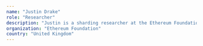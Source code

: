 ```yaml
---
name: "Justin Drake"
role: "Researcher"
description: "Justin is a sharding researcher at the Ethereum Foundation helping design Ethereum 2.0 :)"
organization: "Ethereum Foundation"
country: "United Kingdom"
---
```

